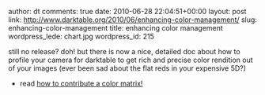 author: dt
comments: true
date: 2010-06-28 22:04:51+00:00
layout: post
link: http://www.darktable.org/2010/06/enhancing-color-management/
slug: enhancing-color-management
title: enhancing color management
wordpress_lede: chart.jpg
wordpress_id: 215

still no release? doh! but there is now a nice, detailed doc about how to profile your camera for darktable to get rich and precise color rendition out of your images (ever been sad about the flat reds in your expensive 5D?)



	
  * read [how to contribute a color matrix!](http://blog.pcode.nl/2010/06/28/darktable-camera-color-profiling/)


